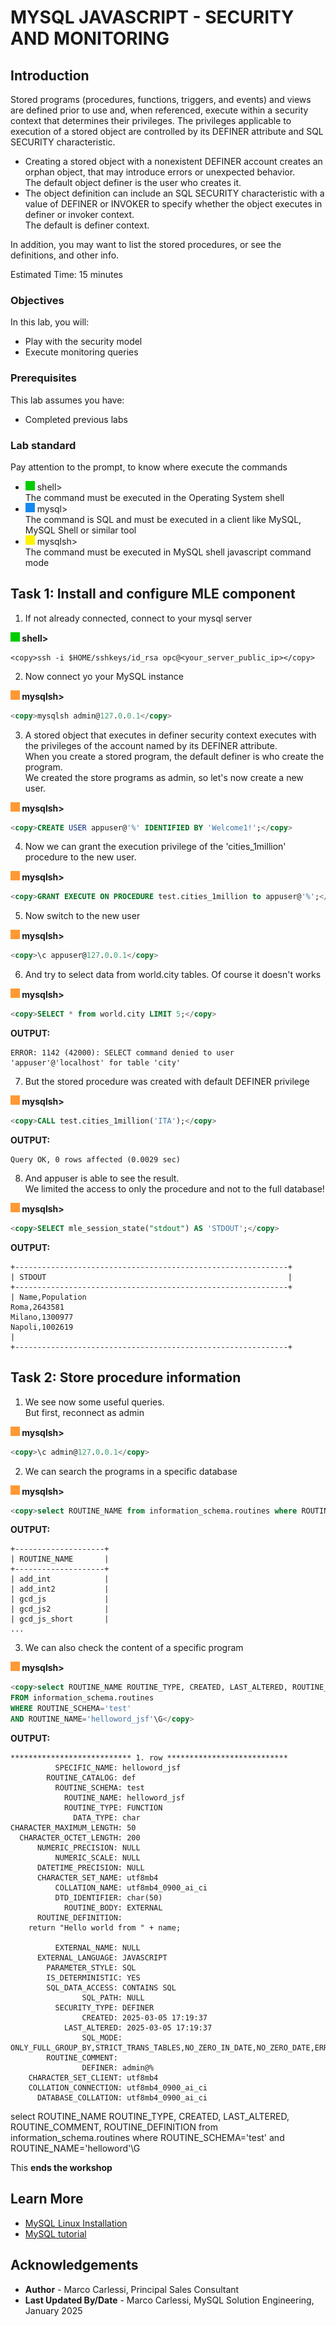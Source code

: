 # MYSQL JAVASCRIPT - SECURITY AND MONITORING

## Introduction
Stored programs (procedures, functions, triggers, and events) and views are defined prior to use and, when referenced, execute within a security context that determines their privileges. The privileges applicable to execution of a stored object are controlled by its DEFINER attribute and SQL SECURITY characteristic.  
* Creating a stored object with a nonexistent DEFINER account creates an orphan object, that may introduce errors or unexpected behavior.  
  The default object definer is the user who creates it.  
* The object definition can include an SQL SECURITY characteristic with a value of DEFINER or INVOKER to specify whether the object executes in definer or invoker context.  
  The default is definer context.

In addition, you may want to list the stored procedures, or see the definitions, and other info.

Estimated Time: 15 minutes

### Objectives

In this lab, you will:

* Play with the security model
* Execute monitoring queries


### Prerequisites

This lab assumes you have:
* Completed previous labs

### Lab standard

Pay attention to the prompt, to know where execute the commands 
* ![green-dot](./images/green-square.jpg) shell>  
  The command must be executed in the Operating System shell
* ![orange-dot](./images/blue-square.jpg) mysql>  
  The command is SQL and must be executed in a client like MySQL, MySQL Shell or similar tool
* ![yellow-dot](./images/yellow-square.jpg) mysqlsh>  
  The command must be executed in MySQL shell javascript command mode
  
## Task 1: Install and configure MLE component

1. If not already connected, connect to your mysql server

  **![green-dot](./images/green-square.jpg) shell>**  
  ```shell
  <copy>ssh -i $HOME/sshkeys/id_rsa opc@<your_server_public_ip></copy>
  ```

2. Now connect yo your MySQL instance

  **![orange-dot](./images/orange-square.jpg) mysqlsh>**
  ```sql
  <copy>mysqlsh admin@127.0.0.1</copy>
  ```

3. A stored object that executes in definer security context executes with the privileges of the account named by its DEFINER attribute.  
  When you create a stored program, the default definer is who create the program.  
  We created the store programs as admin, so let's now create a new user.  

  **![orange-dot](./images/orange-square.jpg) mysqlsh>**
  ```sql
  <copy>CREATE USER appuser@'%' IDENTIFIED BY 'Welcome1!';</copy>
  ```

4. Now we can grant the execution privilege of the 'cities\_1million' procedure to the new user.  

  **![orange-dot](./images/orange-square.jpg) mysqlsh>**
  ```sql
  <copy>GRANT EXECUTE ON PROCEDURE test.cities_1million to appuser@'%';</copy>
  ```

5. Now switch to the new user

  **![orange-dot](./images/orange-square.jpg) mysqlsh>**
  ```sql
  <copy>\c appuser@127.0.0.1</copy>
  ```

6. And try to select data from world.city tables. Of course it doesn't works  

  **![orange-dot](./images/orange-square.jpg) mysqlsh>**
  ```sql
  <copy>SELECT * from world.city LIMIT 5;</copy>
  ```

  **OUTPUT:**
  ```
  ERROR: 1142 (42000): SELECT command denied to user 'appuser'@'localhost' for table 'city'
  ```

7. But the stored procedure was created with default DEFINER privilege

  **![orange-dot](./images/orange-square.jpg) mysqlsh>**
  ```sql
  <copy>CALL test.cities_1million('ITA');</copy>
  ```

  **OUTPUT:**
  ```
  Query OK, 0 rows affected (0.0029 sec)
  ```

8. And appuser is able to see the result.  
  We limited the access to only the procedure and not to the full database!

  **![orange-dot](./images/orange-square.jpg) mysqlsh>**  
  ```sql
  <copy>SELECT mle_session_state("stdout") AS 'STDOUT';</copy>
  ```

  **OUTPUT:**
  ```
  +-------------------------------------------------------------+
  | STDOUT                                                      |
  +-------------------------------------------------------------+
  | Name,Population
  Roma,2643581
  Milano,1300977
  Napoli,1002619
  |
  +-------------------------------------------------------------+
  ```

## Task 2: Store procedure information

1. We see now some useful queries.  
  But first, reconnect as admin

  **![orange-dot](./images/orange-square.jpg) mysqlsh>**
  ```sql
  <copy>\c admin@127.0.0.1</copy>
  ```

2. We can search the programs in a specific database

  **![orange-dot](./images/orange-square.jpg) mysqlsh>**  
  ```sql
  <copy>select ROUTINE_NAME from information_schema.routines where ROUTINE_SCHEMA='test';</copy>
  ```

  **OUTPUT:**
  ```
  +--------------------+
  | ROUTINE_NAME       |
  +--------------------+
  | add_int            |
  | add_int2           |
  | gcd_js             |
  | gcd_js2            |
  | gcd_js_short       |
  ...
  ```

3. We can also check the content of a specific program

  **![orange-dot](./images/orange-square.jpg) mysqlsh>**  
  ```sql
  <copy>select ROUTINE_NAME ROUTINE_TYPE, CREATED, LAST_ALTERED, ROUTINE_COMMENT, ROUTINE_DEFINITION 
  FROM information_schema.routines 
  WHERE ROUTINE_SCHEMA='test' 
  AND ROUTINE_NAME='helloword_jsf'\G</copy>
  ```

  **OUTPUT:**
  ```
  *************************** 1. row ***************************
            SPECIFIC_NAME: helloword_jsf
          ROUTINE_CATALOG: def
            ROUTINE_SCHEMA: test
              ROUTINE_NAME: helloword_jsf
              ROUTINE_TYPE: FUNCTION
                DATA_TYPE: char
  CHARACTER_MAXIMUM_LENGTH: 50
    CHARACTER_OCTET_LENGTH: 200
        NUMERIC_PRECISION: NULL
            NUMERIC_SCALE: NULL
        DATETIME_PRECISION: NULL
        CHARACTER_SET_NAME: utf8mb4
            COLLATION_NAME: utf8mb4_0900_ai_ci
            DTD_IDENTIFIER: char(50)
              ROUTINE_BODY: EXTERNAL
        ROUTINE_DEFINITION:
      return "Hello world from " + name;

            EXTERNAL_NAME: NULL
        EXTERNAL_LANGUAGE: JAVASCRIPT
          PARAMETER_STYLE: SQL
          IS_DETERMINISTIC: YES
          SQL_DATA_ACCESS: CONTAINS SQL
                  SQL_PATH: NULL
            SECURITY_TYPE: DEFINER
                  CREATED: 2025-03-05 17:19:37
              LAST_ALTERED: 2025-03-05 17:19:37
                  SQL_MODE: ONLY_FULL_GROUP_BY,STRICT_TRANS_TABLES,NO_ZERO_IN_DATE,NO_ZERO_DATE,ERROR_FOR_DIVISION_BY_ZERO,NO_ENGINE_SUBSTITUTION
          ROUTINE_COMMENT:
                  DEFINER: admin@%
      CHARACTER_SET_CLIENT: utf8mb4
      COLLATION_CONNECTION: utf8mb4_0900_ai_ci
        DATABASE_COLLATION: utf8mb4_0900_ai_ci
  ```

select ROUTINE_NAME ROUTINE_TYPE, CREATED, LAST_ALTERED, ROUTINE_COMMENT, ROUTINE_DEFINITION from information_schema.routines where ROUTINE_SCHEMA='test' and ROUTINE_NAME='helloword'\G






This **ends the workshop**


## Learn More

* [MySQL Linux Installation](https://dev.mysql.com/doc/en/binary-installation.html)
* [MySQL tutorial](https://dev.mysql.com/doc/refman/8.4/en/tutorial.html)

## Acknowledgements

* **Author** - Marco Carlessi, Principal Sales Consultant
* **Last Updated By/Date** - Marco Carlessi, MySQL Solution Engineering, January 2025

